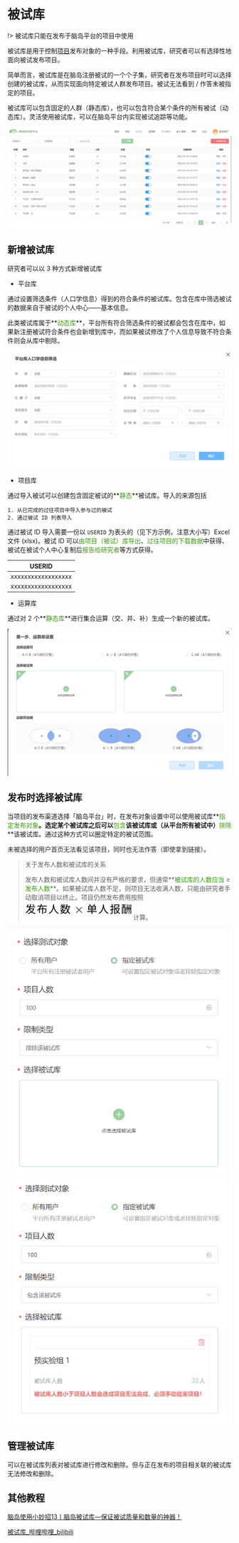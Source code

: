 # 被试库 <!-- {docsify-ignore-all} -->

!> 被试库只能在发布于脑岛平台的项目中使用


被试库是用于控制[项目](https://www.yuque.com/naodao/researcher-manual/project)发布对象的一种手段。利用被试库，研究者可以有选择性地面向被试发布项目。

简单而言，被试库是在脑岛注册被试的一个个子集，研究者在发布项目时可以选择创建的被试库，从而实现面向特定被试人群发布项目。被试无法看到 / 作答未被指定的项目。

被试库可以包含固定的人群（静态库），也可以包含符合某个条件的所有被试（动态库）。灵活使用被试库，可以在脑岛平台内实现被试追踪等功能。

![](../images/2022/1653822001584-1ac70324-679f-4f3f-9e8b-9fb139fcd551.png)

## 新增被试库
研究者可以以 3 种方式新增被试库

+ 平台库

通过设置筛选条件（人口学信息）得到的符合条件的被试库。包含在库中筛选被试的数据来自于被试的个人中心——基本信息。

此类被试库属于**<font style="color:#389E0D;">动态库</font>**，平台所有符合筛选条件的被试都会包含在库中，如果新注册被试符合条件也会新增到库中，而如果被试修改了个人信息导致不符合条件则会从库中剔除。

![](../images/2022/1653822041314-00d0475f-6d88-47f5-ab11-fd7351ca5e7e.png)

+ 项目库

通过导入被试可以创建包含固定被试的**<font style="color:#389E0D;">静态</font>**被试库。导入的来源包括

    1. 从已完成的过往项目中导入参与过的被试
    2. 通过被试 ID 列表导入

通过被试 ID 导入需要一份以 `USERID` 为表头的（见下方示例，注意大小写）Excel 文件 (xlsx)。被试 ID 可以<font style="color:#389E0D;">由项目（被试）库导出</font>、<font style="color:#389E0D;">过往项目的下载数据</font>中获得、被试在被试个人中心复制后<font style="color:#389E0D;">报告给研究者</font>等方式获得。

| **USERID** |
| --- |
| xxxxxxxxxxxxxxxxxx |
| xxxxxxxxxxxxxxxxxx |


+ 运算库

通过对 2 个**<font style="color:#389E0D;">静态库</font>**进行集合运算（交、并、补）生成一个新的被试库。

![](../images/2022/1653822066903-bcd22b03-ae0b-486a-94cd-898f8dbff5d8.png)



## 发布时选择被试库
当项目的发布渠道选择「脑岛平台」时，在发布对象设置中可以使用被试库**<font style="color:#389E0D;">指定发布对象</font>**。选定某个被试库之后可以**<font style="color:#389E0D;">包含</font>**该被试库或（从平台所有被试中）**<font style="color:#389E0D;">排除</font>**该被试库。通过这种方式可以圈定特定的被试范围。

<font style="color:rgb(38, 38, 38);">未被选择的用户首页无法看见该项目，同时也无法作答（即使拿到链接）。</font>

> 关于发布人数和被试库的关系
>
> 发布人数和被试库人数间并没有严格的要求，但通常**<font style="color:#389E0D;">被试库的人数应当 ≥ 发布人数</font>**。如果被试库人数不足，则项目无法收满人数，只能由研究者手动取消项目以终止。项目仍然发布费用按照![image](../images/2024/ab53eb3b1847ed860244ca98a46bdd23.svg)计算。
>

![](../images/2022/1653822125113-f7662c2c-2aaf-41fb-9f72-62ce0e0e7380.png)![](../images/2022/1656088323851-133ba7dc-49aa-483c-be2a-4d6750d9ef92.png)

## 管理被试库
可以在被试库列表对被试库进行修改和删除。但与正在发布的项目相关联的被试库无法修改和删除。

## 其他教程
[脑岛使用小妙招13丨脑岛被试库—保证被试质量和数量的神器！](https://mp.weixin.qq.com/s/m5qv1BBj4wmgN8kBGxi_bg)

[被试库_哔哩哔哩_bilibili](https://www.bilibili.com/video/BV1g14y147ZT?p=14)

